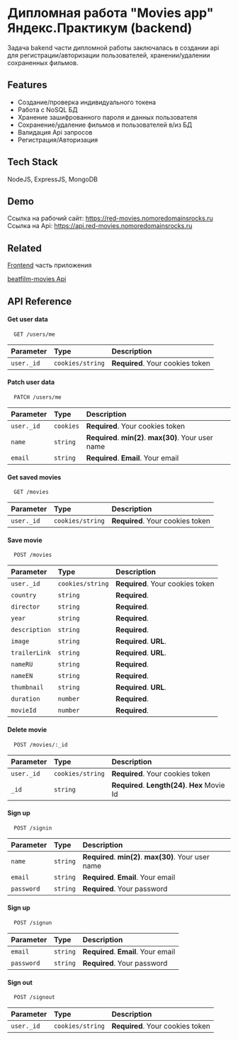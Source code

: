
# Дипломная работа "Movies app" Яндекс.Практикум (backend)

Задача bakend части дипломной работы заключалась в создании api для регистрации/авторизации пользователей, хранении/удалении сохраненных фильмов.


## Features

- Создание/проверка индивидуального токена
- Работа с NoSQL БД
- Хранение зашифрованного пароля и данных пользователя
- Сохранение/удаление фильмов и пользователей в/из БД
- Валидация Api запросов
- Регистрация/Авторизация


## Tech Stack

NodeJS, ExpressJS, MongoDB


## Demo

Ссылка на рабочий сайт: https://red-movies.nomoredomainsrocks.ru
Ссылка на Api: https://api.red-movies.nomoredomainsrocks.ru


## Related

[Frontend](https://github.com/Red-Handed-Guy/movies-explorer-frontend) часть приложения

[beatfilm-movies Api](https://api.nomoreparties.co/beatfilm-movies) 


## API Reference

#### Get user data

```http
  GET /users/me
```

| Parameter | Type     | Description                |
| :-------- | :------- | :------------------------- |
| `user._id` | `cookies/string` | **Required**. Your cookies token |

#### Patch user data

```http
  PATCH /users/me
```

| Parameter | Type     | Description                |
| :-------- | :------- | :------------------------- |
| `user._id` | `cookies` | **Required**. Your cookies token |
| `name` | `string` | **Required**. **min(2)**. **max(30)**. Your user name |
| `email` | `string` | **Required**. **Email**. Your email |

#### Get saved movies

```http
  GET /movies
```

| Parameter | Type     | Description                |
| :-------- | :------- | :------------------------- |
| `user._id` | `cookies/string` | **Required**. Your cookies token |

#### Save movie

```http
  POST /movies
```

| Parameter | Type     | Description                |
| :-------- | :------- | :------------------------- |
| `user._id` | `cookies/string` | **Required**. Your cookies token |
| `country` | `string` | **Required**.|
| `director` | `string` | **Required**.|
| `year` | `string` | **Required**.|
| `description` | `string` | **Required**.|
| `image` | `string` | **Required**. **URL**.|
| `trailerLink` | `string`  | **Required**. **URL**.|
| `nameRU` | `string` | **Required**.|
| `nameEN` | `string` | **Required**.|
| `thumbnail` | `string` | **Required**. **URL**.|
| `duration` | `number` | **Required**.|
| `movieId` | `number` | **Required**.|

#### Delete movie

```http
  POST /movies/:_id
```

| Parameter | Type     | Description                |
| :-------- | :------- | :------------------------- |
| `user._id` | `cookies/string` | **Required**. Your cookies token |
| `_id` | `string` | **Required**. **Length(24)**. **Hex** Movie Id|


#### Sign up

```http
  POST /signin
```

| Parameter | Type     | Description                       |
| :-------- | :------- | :-------------------------------- |
| `name` | `string` | **Required**. **min(2)**. **max(30)**. Your user name |
| `email` | `string` | **Required**. **Email**. Your email |
| `password` | `string` | **Required**. Your password |

#### Sign up
```http
  POST /signun
```

| Parameter | Type     | Description                       |
| :-------- | :------- | :-------------------------------- |
| `email` | `string` | **Required**. **Email**. Your email |
| `password` | `string` | **Required**. Your password |

#### Sign out
```http
  POST /signout
```

| Parameter | Type     | Description                       |
| :-------- | :------- | :-------------------------------- |
| `user._id` | `cookies/string` | **Required**. Your cookies token |
